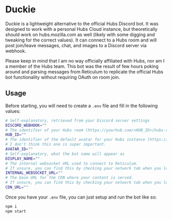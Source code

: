 # Duckie

Duckie is a lightweight alternative to the official Hubs Discord bot. It was designed to work with a personal Hubs Cloud instance, but theoretically should work on hubs.mozilla.com as well (likely with some digging and tweaking for the correct values). It can connect to a Hubs room and will post join/leave messages, chat, and images to a Discord server via webhook.

Please keep in mind that I am no way officially affiliated with Hubs, nor am I a member of the Hubs team. This bot was the result of few hours poking around and parsing messages from Reticulum to replicate the official Hubs bot functionality without requiring OAuth on room join.

## Usage

Before starting, you will need to create a `.env` file and fill in the following values:

```sh
# Self-explanatory, retrieved from your Discord server settings
DISCORD_WEBHOOK=""
# The identifier of your Hubs room (https://yourhub.com/<HUB_ID>/hubs-room)
HUB_ID=""
# The identifier of the default avatar for your Hubs instance (https://yourhub.com/avatars/<AVATAR_ID>)
# I don't think this one is super important.
AVATAR_ID=""
# Self-explanatory, what the bot name will appear as
DISPLAY_NAME=""
# The internal websocket URL used to connect to Reticulum.
# If unsure, you can find this by checking your network tab when you load up a room.
INTERNAL_WEBSOCKET_URL=""
# The base URL for the CDN where your content is served.
# If unsure, you can find this by checking your network tab when you load up a room.
CDN_URL=""
```

Once you have your `.env` file, you can just setup and run the bot like so:

```sh
npm i
npm start
```

